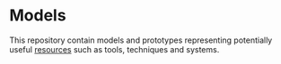 # Models
This repository contain models and prototypes representing potentially useful [resources](https://github.com/gcassel/Modular-Organization-Terminology/blob/master/terms/resource.md) such as tools, techniques and systems.
